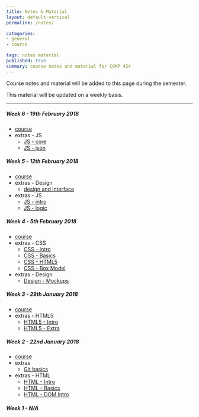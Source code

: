 ```yaml
---
title: Notes & Material
layout: default-vertical
permalink: /notes/

categories:
- general
- course

tags: notes material
published: true
summary: course notes and material for COMP 424
---
```


Course notes and material will be added to this page during the semester.

This material will be updated on a weekly basis.

***

<!--
##### Week 15 - 4th December 2017
  * extras - Final Report Outline
    * [Final Report Outline](/assets/docs/2017/comp424-final-report-outline.pdf)

##### Week 14 - 27th November 2017
  * [course](/assets/docs/2017/Comp424-week14.pdf)
  * extras - Final Report Outline
    * [Final Report Outline](/assets/docs/2017/comp424-final-report-outline.pdf)
  * extras - Heroku & Git setup
    * [Heroku & Git](/assets/docs/extras/2017/fall/various/git-heroku-setup.pdf)
    * [Heroku & MongoDB](/assets/docs/extras/2017/fall/various/heroku-mongodb-setup.pdf)
  * extras - MongoDB & Native Driver
    * [Data Stores and APIs - using MongoDB and native driver](/assets/docs/extras/2017/fall/various/data-stores-apis.pdf)
  * extras - Node.js APIs, MongoDB, Testing, Heroku, &c.
    * [Heroku and Postman](/assets/docs/extras/2017/fall/node-apis/api-heroku-mongo.pdf)
    * [Node.js API](/assets/docs/extras/2017/fall/node-apis/node-todos-api.pdf)
    * [Node.js API Testing](/assets/docs/extras/2017/fall/node-apis/testing-todos-api.pdf)

##### Week 13 - 20th November 2017
  * [course](/assets/docs/2017/Comp424-week13.pdf)
  * extras - various
    * [Google APIs - overview](/assets/docs/extras/2017/fall/various/google-apis-overview.pdf)
    * [Google OAuth 2.0 & APIs](/assets/docs/extras/2017/fall/various/oauth-google-api.pdf)

##### Week 12 - 13th November 2017
  * [course](/assets/docs/2017/Comp424-week12.pdf)
  * extras - Node.js, Express, and MongoDB
    * [Node.js outline](/assets/docs/extras/2017/fall/node/nodejs-outline.pdf)
    * [Node.js and Express](/assets/docs/extras/2017/fall/node/nodejs-express-outline.pdf)
    * [Node.js and MongoDB](/assets/docs/extras/2017/fall/node/nodejs-mongo-outline.pdf)
  * extras - Final Report Outline
    * [Final Report Outline](/assets/docs/2017/comp424-final-report-outline.pdf)

##### Week 11 - 6th November 2017
  * [course](/assets/docs/2017/Comp424-week11.pdf)
  * extras
    * [JS - Generators and Promises](/assets/docs/extras/2017/fall/js/js-generators-promises.pdf)

##### Week 10 - 30th October 2017
  * [course](/assets/docs/2017/Comp424-week10.pdf)
  * extras
    * [design and information architecture](/assets/docs/extras/2017/fall/design/design-information-architecture.pdf)

##### Week 9 - 23rd October 2017
  * [course](/assets/docs/2017/Comp424-week9.pdf)
  * extras
    * [designing our app](/assets/docs/extras/2017/fall/design/design-our-app.pdf)

##### Week 8 - 16th October 2017
  * N/A

-->

##### Week 6 - 19th February 2018
  * [course](/assets/docs/2018/comp424-week6.pdf)
  * extras - JS
    * [JS - core](/assets/docs/extras/2018/spring/js/js-core.pdf)
    * [JS - json](/assets/docs/extras/2018/spring/js/js-json.pdf)

##### Week 5 - 12th February 2018
  * [course](/assets/docs/2018/comp424-week5.pdf)
  * extras - Design
    * [design and interface](/assets/docs/extras/2018/spring/design/design-interface-intro.pdf)
  * extras - JS
    * [JS - intro](/assets/docs/extras/2018/spring/js/js-intro.pdf)
    * [JS - logic](/assets/docs/extras/2018/spring/js/js-logic.pdf)

##### Week 4 - 5th February 2018
  * [course](/assets/docs/2018/comp424-week4.pdf)
  * extras - CSS
    * [CSS - Intro](/assets/docs/extras/2018/spring/css/css-intro.pdf)
    * [CSS - Basics](/assets/docs/extras/2018/spring/css/css-basics.pdf)
    * [CSS - HTML5](/assets/docs/extras/2018/spring/css/css-html5.pdf)
    * [CSS - Box Model](/assets/docs/extras/2018/spring/css/css-box-model.pdf)
  * extras - Design
    * [Design - Mockups](/assets/docs/extras/2018/spring/design/design-mockups.pdf)

##### Week 3 - 29th January 2018
  * [course](/assets/docs/2018/comp424-week3.pdf)
  * extras - HTML5
    * [HTML5 - Intro](/assets/docs/extras/2018/spring/html5/html5-intro.pdf)
    * [HTML5 - Extra](/assets/docs/extras/2018/spring/html5/html5-extra.pdf)

##### Week 2 - 22nd January 2018
  * [course](/assets/docs/2018/comp424-week2.pdf)
  * extras
    * [Git basics](/assets/docs/extras/git-basics.pdf)
  * extras - HTML
    * [HTML - Intro](/assets/docs/extras/2018/spring/html/html-intro.pdf)
    * [HTML - Basics](/assets/docs/extras/2018/spring/html/html-basics.pdf)
    * [HTML - DOM Intro](/assets/docs/extras/2018/spring/html/html-dom-intro.pdf)

##### Week 1 - N/A
